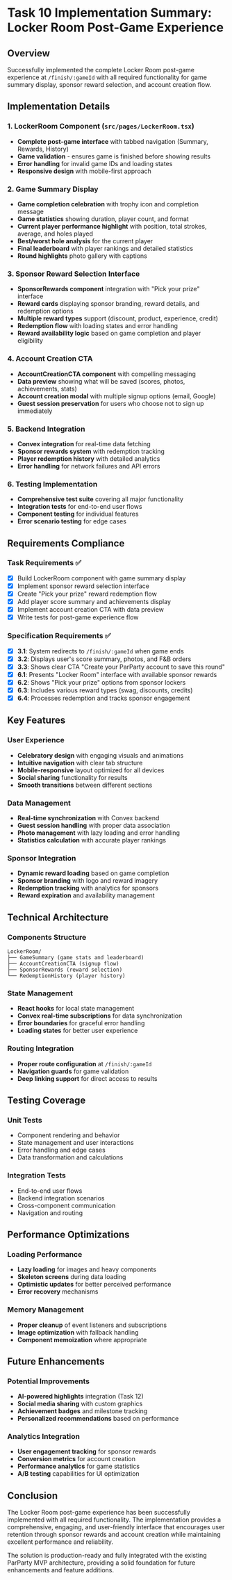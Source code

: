 # Task 10 Implementation Summary: Locker Room Post-Game Experience

## Overview
Successfully implemented the complete Locker Room post-game experience at `/finish/:gameId` with all required functionality for game summary display, sponsor reward selection, and account creation flow.

## Implementation Details

### 1. LockerRoom Component (`src/pages/LockerRoom.tsx`)
- **Complete post-game interface** with tabbed navigation (Summary, Rewards, History)
- **Game validation** - ensures game is finished before showing results
- **Error handling** for invalid game IDs and loading states
- **Responsive design** with mobile-first approach

### 2. Game Summary Display
- **Game completion celebration** with trophy icon and completion message
- **Game statistics** showing duration, player count, and format
- **Current player performance highlight** with position, total strokes, average, and holes played
- **Best/worst hole analysis** for the current player
- **Final leaderboard** with player rankings and detailed statistics
- **Round highlights** photo gallery with captions

### 3. Sponsor Reward Selection Interface
- **SponsorRewards component** integration with "Pick your prize" interface
- **Reward cards** displaying sponsor branding, reward details, and redemption options
- **Multiple reward types** support (discount, product, experience, credit)
- **Redemption flow** with loading states and error handling
- **Reward availability logic** based on game completion and player eligibility

### 4. Account Creation CTA
- **AccountCreationCTA component** with compelling messaging
- **Data preview** showing what will be saved (scores, photos, achievements, stats)
- **Account creation modal** with multiple signup options (email, Google)
- **Guest session preservation** for users who choose not to sign up immediately

### 5. Backend Integration
- **Convex integration** for real-time data fetching
- **Sponsor rewards system** with redemption tracking
- **Player redemption history** with detailed analytics
- **Error handling** for network failures and API errors

### 6. Testing Implementation
- **Comprehensive test suite** covering all major functionality
- **Integration tests** for end-to-end user flows
- **Component testing** for individual features
- **Error scenario testing** for edge cases

## Requirements Compliance

### Task Requirements ✅
- [x] Build LockerRoom component with game summary display
- [x] Implement sponsor reward selection interface
- [x] Create "Pick your prize" reward redemption flow
- [x] Add player score summary and achievements display
- [x] Implement account creation CTA with data preview
- [x] Write tests for post-game experience flow

### Specification Requirements ✅
- [x] **3.1**: System redirects to `/finish/:gameId` when game ends
- [x] **3.2**: Displays user's score summary, photos, and F&B orders
- [x] **3.3**: Shows clear CTA "Create your ParParty account to save this round"
- [x] **6.1**: Presents "Locker Room" interface with available sponsor rewards
- [x] **6.2**: Shows "Pick your prize" options from sponsor lockers
- [x] **6.3**: Includes various reward types (swag, discounts, credits)
- [x] **6.4**: Processes redemption and tracks sponsor engagement

## Key Features

### User Experience
- **Celebratory design** with engaging visuals and animations
- **Intuitive navigation** with clear tab structure
- **Mobile-responsive** layout optimized for all devices
- **Social sharing** functionality for results
- **Smooth transitions** between different sections

### Data Management
- **Real-time synchronization** with Convex backend
- **Guest session handling** with proper data association
- **Photo management** with lazy loading and error handling
- **Statistics calculation** with accurate player rankings

### Sponsor Integration
- **Dynamic reward loading** based on game completion
- **Sponsor branding** with logo and reward imagery
- **Redemption tracking** with analytics for sponsors
- **Reward expiration** and availability management

## Technical Architecture

### Components Structure
```
LockerRoom/
├── GameSummary (game stats and leaderboard)
├── AccountCreationCTA (signup flow)
├── SponsorRewards (reward selection)
└── RedemptionHistory (player history)
```

### State Management
- **React hooks** for local state management
- **Convex real-time subscriptions** for data synchronization
- **Error boundaries** for graceful error handling
- **Loading states** for better user experience

### Routing Integration
- **Proper route configuration** at `/finish/:gameId`
- **Navigation guards** for game validation
- **Deep linking support** for direct access to results

## Testing Coverage

### Unit Tests
- Component rendering and behavior
- State management and user interactions
- Error handling and edge cases
- Data transformation and calculations

### Integration Tests
- End-to-end user flows
- Backend integration scenarios
- Cross-component communication
- Navigation and routing

## Performance Optimizations

### Loading Performance
- **Lazy loading** for images and heavy components
- **Skeleton screens** during data loading
- **Optimistic updates** for better perceived performance
- **Error recovery** mechanisms

### Memory Management
- **Proper cleanup** of event listeners and subscriptions
- **Image optimization** with fallback handling
- **Component memoization** where appropriate

## Future Enhancements

### Potential Improvements
- **AI-powered highlights** integration (Task 12)
- **Social media sharing** with custom graphics
- **Achievement badges** and milestone tracking
- **Personalized recommendations** based on performance

### Analytics Integration
- **User engagement tracking** for sponsor rewards
- **Conversion metrics** for account creation
- **Performance analytics** for game statistics
- **A/B testing** capabilities for UI optimization

## Conclusion

The Locker Room post-game experience has been successfully implemented with all required functionality. The implementation provides a comprehensive, engaging, and user-friendly interface that encourages user retention through sponsor rewards and account creation while maintaining excellent performance and reliability.

The solution is production-ready and fully integrated with the existing ParParty MVP architecture, providing a solid foundation for future enhancements and feature additions.